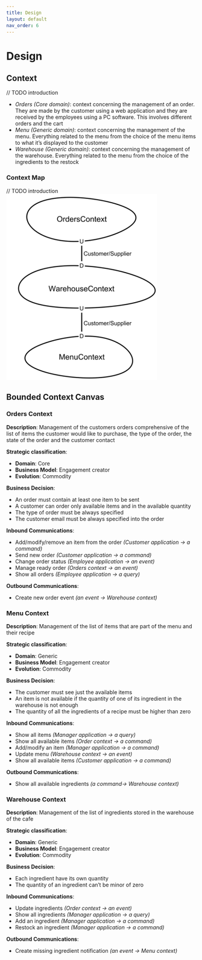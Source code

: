 ```yaml
---
title: Design
layout: default
nav_order: 6
---
```

# Design

## Context
// TODO introduction
* *Orders (Core domain)*: context concerning the management of an order. They are made by the customer using a web application and they are received by the employees using a PC software. This involves different orders and the cart
* *Menu (Generic domain)*: context concerning the management of the menu. Everything related to the menu from the choice of the menu items to what it’s displayed to the customer
* *Warehouse (Generic domain)*: context concerning the management of the warehouse. Everything related to the menu from the choice of the ingredients to the restock

### Context Map
// TODO introduction  
<img src="resources/images/Context%20Map.png" width="400">

## Bounded Context Canvas
### Orders Context
**Description**: Management of the customers orders comprehensive of the list of items the customer would like to purchase, the type of the order, the state of the order and the customer contact  

**Strategic classification**:
* **Domain**: Core
* **Business Model**: Engagement creator
* **Evolution**: Commodity  
  
**Business Decision**:
* An order must contain at least one item to be sent
* A customer can order only available items and in the available quantity
* The type of order must be always specified
* The customer email must be always specified into the order  

**Inbound Communications**:
* Add/modify/remove an item from the order  *(Customer application → a command)*
* Send new order *(Customer application → a command)*
* Change order status *(Employee application → an event)*
* Manage ready order *(Orders context → an event)*
* Show all orders *(Employee application → a query)*  

**Outbound Communications**:
* Create new order event *(an event → Warehouse context)*

### Menu Context
**Description**: Management of the list of items that are part of the menu and their recipe

**Strategic classification**:
* **Domain**: Generic
* **Business Model**: Engagement creator
* **Evolution**: Commodity  

**Business Decision**:
* The customer must see just the available items
* An item is not available if the quantity of one of its ingredient in the warehouse is not enough
* The quantity of all the ingredients of a recipe must be higher than zero

**Inbound Communications**:
* Show all items *(Manager application → a query)*
* Show all available items *(Order context → a command)*
* Add/modify an item *(Manager application → a command)*
* Update menu *(Warehouse context → an event)*
* Show all available items *(Customer application → a command)*

**Outbound Communications**:
* Show all available ingredients *(a command→ Warehouse context)*

### Warehouse Context
**Description**: Management of the list of ingredients stored in the warehouse of the cafe

**Strategic classification**:
* **Domain**: Generic
* **Business Model**: Engagement creator
* **Evolution**: Commodity  

**Business Decision**:
* Each ingredient have its own quantity
* The quantity of an ingredient can’t be minor of zero

**Inbound Communications**:
* Update ingredients *(Order context → an event)*
* Show all ingredients *(Manager application → a query)*
* Add an ingredient *(Manager application → a command)*
* Restock an ingredient *(Manager application → a command)*

**Outbound Communications**:
* Create missing ingredient notification *(an event → Menu context)*








